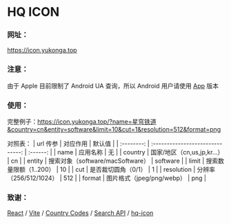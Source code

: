 # HQ ICON

### 网址：
https://icon.yukonga.top

### 注意：
由于 Apple 目前限制了 Android UA 查询，所以 Android 用户请使用 [App](https://github.com/YuKongA/HQ-ICON_Compose/releases) 版本

### 使用：
完整例子：https://icon.yukonga.top/?name=星穹铁道&country=cn&entity=software&limit=10&cut=1&resolution=512&format=png

对照表：
|  url 传参  |             对应作用             |  默认值  |
| :--------: | :------------------------------: | :------: |
|    name    |             应用名称             |    无    |
|  country   |   国家/地区（cn,us,jp,kr...）    |    cn    |
|   entity   | 搜索对象（software/macSoftware） | software |
|   limit    |      搜索数量限额（1..200）      |    10    |
|    cut     |       是否裁切圆角（0/1）        |    1     |
| resolution |      分辨率（256/512/1024）      |   512    |
|   format   |     图片格式（jpeg/png/webp）     |   png    |


### 致谢：
[React](https://react.dev/) / 
[Vite](https://vitejs.dev/) / 
[Country Codes](https://en.wikipedia.org/wiki/Country_code) / 
[Search API](https://performance-partners.apple.com/search-api) / 
[hq-icon](https://github.com/f48vj/hq-icon)
